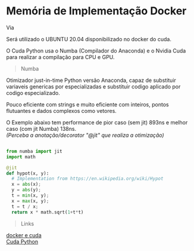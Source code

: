 # Memória de Implementação Docker

Via 

Será utilizado o UBUNTU 20.04 disponibilizado no docker do cuda.

O Cuda Python usa o Numba (Compilador do Anaconda) e o Nvidia Cuda para realizar a compilação para CPU e GPU.

> Numba

  Otimizador just-in-time Python versão Anaconda, capaz de substituir variaveis genericas por especializadas e substituir codigo aplicado por codigo especializado.
  
  Pouco eficiente com strings e muito eficiente com inteiros, pontos flutuantes e dados complexos como vetores.
  
  O Exemplo abaixo tem performance de pior caso (sem jit) 893ns e melhor caso (com jit Numba) 138ns.<br/>
  *(Perceba a anotação/decorator "@jit" que realiza a otimização)*
  
  ```python
  
from numba import jit
import math

@jit
def hypot(x, y):
    # Implementation from https://en.wikipedia.org/wiki/Hypot
    x = abs(x);
    y = abs(y);
    t = min(x, y);
    x = max(x, y);
    t = t / x;
    return x * math.sqrt(1+t*t)
  ```
  
> Links

  [docker e cuda](https://hub.docker.com/r/nvidia/cuda)<br/> 
  [Cuda Python](https://developer.nvidia.com/cuda-python) 

